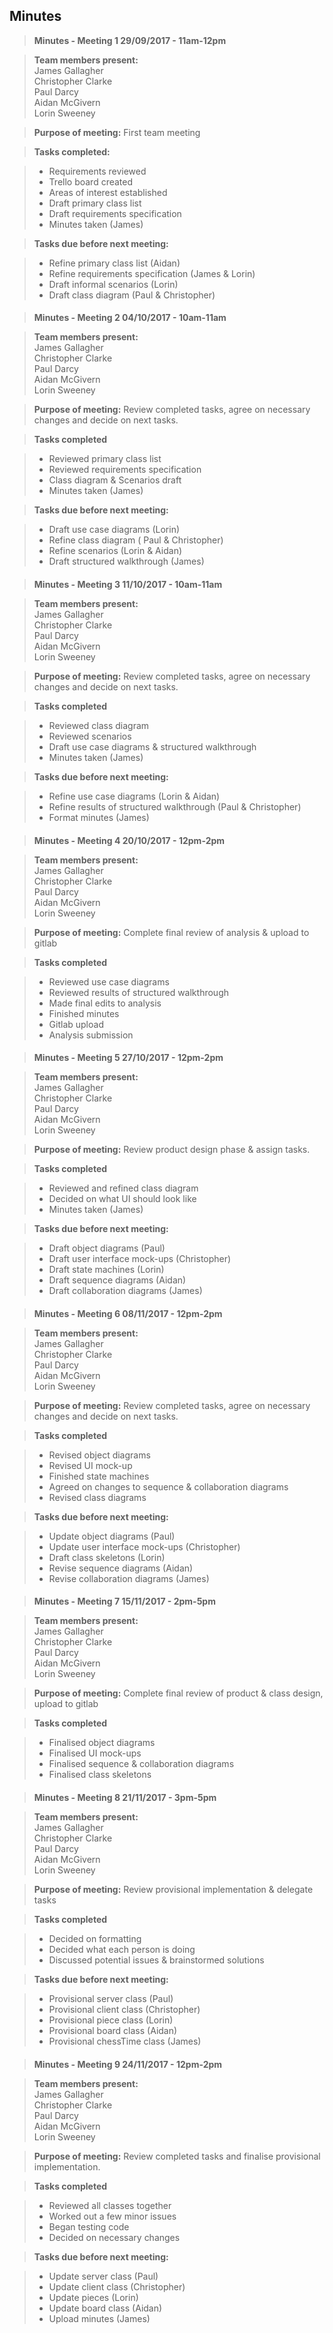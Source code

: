Minutes
-------------

> **Minutes -  Meeting 1 29/09/2017 - 11am-12pm**

>  **Team members present:**  
James Gallagher  
Christopher Clarke  
Paul Darcy  
Aidan McGivern  
Lorin Sweeney  

>**Purpose of meeting:**
First team meeting

> **Tasks completed:**

 >- Requirements reviewed
 >- Trello board created
 >- Areas of interest established 
 >- Draft primary class list 
 >- Draft requirements specification 
 >- Minutes taken (James)

> **Tasks due before next meeting:**

 >- Refine primary class list (Aidan)
 >- Refine requirements specification (James & Lorin)
 >- Draft informal scenarios (Lorin)
 >- Draft class diagram (Paul & Christopher)

#### 

> **Minutes -  Meeting 2 04/10/2017 - 10am-11am**

>  **Team members present:**  
James Gallagher  
Christopher Clarke  
Paul Darcy  
Aidan McGivern  
Lorin Sweeney  

>**Purpose of meeting:**
Review completed tasks, agree on necessary changes and decide on next tasks.

> **Tasks completed**

 >- Reviewed primary class list
 >- Reviewed requirements specification
 >- Class diagram & Scenarios draft
 >- Minutes taken (James)

> **Tasks due before next meeting:**

 >- Draft use case diagrams (Lorin)
 >- Refine class diagram ( Paul & Christopher)
 >- Refine scenarios (Lorin & Aidan)
 >- Draft structured walkthrough (James)

#### 

> **Minutes -  Meeting 3 11/10/2017 - 10am-11am**

>  **Team members present:**  
James Gallagher  
Christopher Clarke  
Paul Darcy  
Aidan McGivern  
Lorin Sweeney  

>**Purpose of meeting:**
Review completed tasks, agree on necessary changes and decide on next tasks.

> **Tasks completed**

 >- Reviewed class diagram
 >- Reviewed scenarios
 >- Draft use case diagrams & structured walkthrough
 >- Minutes taken (James)
 
> **Tasks due before next meeting:**

 >- Refine use case diagrams (Lorin & Aidan)
 >- Refine results of structured walkthrough (Paul & Christopher)
 >- Format minutes (James)

#### 

> **Minutes -  Meeting 4 20/10/2017 - 12pm-2pm**

>  **Team members present:**  
James Gallagher  
Christopher Clarke  
Paul Darcy  
Aidan McGivern  
Lorin Sweeney  

>**Purpose of meeting:**
Complete final review of analysis & upload to gitlab

> **Tasks completed**

 >- Reviewed use case diagrams
 >- Reviewed results of structured walkthrough
 >- Made final edits to analysis
 >- Finished minutes
 >- Gitlab upload
 >- Analysis submission

####  

> **Minutes -  Meeting 5 27/10/2017 - 12pm-2pm**

>  **Team members present:**  
James Gallagher  
Christopher Clarke  
Paul Darcy  
Aidan McGivern  
Lorin Sweeney  

>**Purpose of meeting:**
Review product design phase & assign tasks.

> **Tasks completed**

 >- Reviewed and refined class diagram
 >- Decided on what UI should look like
 >- Minutes taken (James)
 
> **Tasks due before next meeting:**

 >- Draft object diagrams (Paul)
 >- Draft user interface mock-ups (Christopher)
 >- Draft state machines (Lorin)
 >- Draft sequence diagrams (Aidan)
 >- Draft collaboration diagrams (James)
 
 
####  
 
> **Minutes -  Meeting 6 08/11/2017 - 12pm-2pm**

>  **Team members present:**  
James Gallagher  
Christopher Clarke  
Paul Darcy  
Aidan McGivern  
Lorin Sweeney  

>**Purpose of meeting:**
Review completed tasks, agree on necessary changes and decide on next tasks.

> **Tasks completed**

 >- Revised object diagrams
 >- Revised UI mock-up
 >- Finished state machines
 >- Agreed on changes to sequence & collaboration diagrams
 >- Revised class diagrams
 
> **Tasks due before next meeting:**

 >- Update object diagrams (Paul)
 >- Update user interface mock-ups (Christopher)
 >- Draft class skeletons (Lorin)
 >- Revise sequence diagrams (Aidan)
 >- Revise collaboration diagrams (James)
 
 
####  
 
> **Minutes -  Meeting 7 15/11/2017 - 2pm-5pm**

>  **Team members present:**  
James Gallagher  
Christopher Clarke  
Paul Darcy  
Aidan McGivern  
Lorin Sweeney  

>**Purpose of meeting:**
Complete final review of product & class design, upload to gitlab

> **Tasks completed**

 >- Finalised object diagrams
 >- Finalised UI mock-ups
 >- Finalised sequence & collaboration diagrams
 >- Finalised class skeletons

  
####  

> **Minutes -  Meeting 8 21/11/2017 - 3pm-5pm**

>  **Team members present:**  
James Gallagher  
Christopher Clarke  
Paul Darcy  
Aidan McGivern  
Lorin Sweeney  

>**Purpose of meeting:**
Review provisional implementation & delegate tasks

> **Tasks completed**

 >- Decided on formatting
 >- Decided what each person is doing
 >- Discussed potential issues & brainstormed solutions

> **Tasks due before next meeting:**

 >- Provisional server class (Paul)
 >- Provisional client class (Christopher)
 >- Provisional piece class (Lorin)
 >- Provisional board class (Aidan)
 >- Provisional chessTime class (James)
 
####  

> **Minutes -  Meeting 9 24/11/2017 - 12pm-2pm**

>  **Team members present:**  
James Gallagher  
Christopher Clarke  
Paul Darcy  
Aidan McGivern  
Lorin Sweeney  

>**Purpose of meeting:**
Review completed tasks and finalise provisional implementation.

> **Tasks completed**

 >- Reviewed all classes together
 >- Worked out a few minor issues
 >- Began testing code
 >- Decided on necessary changes
 

> **Tasks due before next meeting:**

 >- Update server class (Paul)
 >- Update client class (Christopher)
 >- Update pieces (Lorin)
 >- Update board class (Aidan)
 >- Upload minutes (James)

